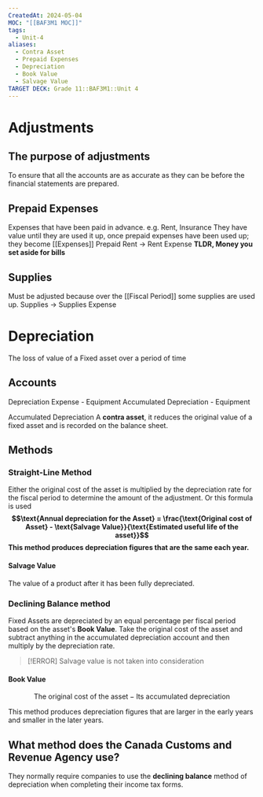 ```yaml
---
CreatedAt: 2024-05-04
MOC: "[[BAF3M1 MOC]]"
tags:
  - Unit-4
aliases:
  - Contra Asset
  - Prepaid Expenses
  - Depreciation
  - Book Value
  - Salvage Value
TARGET DECK: Grade 11::BAF3M1::Unit 4
---
```


# Adjustments

## The purpose of adjustments
To ensure that all the accounts are as accurate as they can be before the financial statements are prepared.


## Prepaid Expenses
Expenses that have been paid in advance. e.g. Rent, Insurance
They have value until they are used it up, once prepaid expenses have been used up; they become [[Expenses]]
Prepaid Rent -> Rent Expense
**TLDR, Money you set aside for bills**


## Supplies
Must be adjusted because over the [[Fiscal Period]] some supplies are used up.
Supplies -> Supplies Expense


# Depreciation
The loss of value of a Fixed asset over a period of time


## Accounts
Depreciation Expense - Equipment
Accumulated Depreciation - Equipment


Accumulated Depreciation
A **contra asset**, it reduces the original value of a fixed asset and is recorded on the balance sheet.


## Methods
### Straight-Line Method
Either the original cost of the asset is multiplied by the depreciation rate for the fiscal period to determine the amount of the adjustment. Or this formula is used
**$$\text{Annual depreciation for the Asset} = \frac{\text{Original cost of Asset} - \text{Salvage Value}}{\text{Estimated useful life of the asset}}$$ This method produces depreciation figures that are the same each year.**

#### Salvage Value
The value of a product after it has been fully depreciated.


### Declining Balance method
Fixed Assets are depreciated by an equal percentage per fiscal period based on the asset's **Book Value**.
Take the original cost of the asset and subtract anything in the accumulated depreciation account and then multiply by the depreciation rate.


> [!ERROR] Salvage value is not taken into consideration

#### Book Value
$$ \text{The original cost of the asset} - \text{Its accumulated depreciation}$$


This method produces depreciation figures that are larger in the early years and smaller in the later years.

## What method does the Canada Customs and Revenue Agency use?
They normally require companies to use the **declining balance** method of depreciation when completing their income tax forms.
